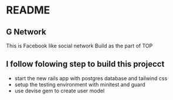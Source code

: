 # README

## G Network

This is Facebook like social network Build as the part of TOP

## I follow folowing step to build this projecct

- start the new rails app with postgres database and tailwind css
- setup the testing environment with minitest and guard
- use devise gem to create user model